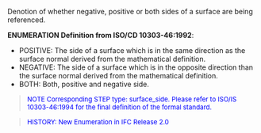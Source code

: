 ﻿Denotion of whether negative, positive or both sides of a surface are being referenced.

**ENUMERATION Definition from ISO/CD 10303-46:1992**:

* POSITIVE: The side of a surface which is in the same direction as the surface normal derived from the mathematical definition. 
* NEGATIVE: The side of a surface which is in the opposite direction than the surface normal derived from the mathematical definition.
* BOTH: Both, positive and negative side. 

> <font size="-1" color="#0000FF">NOTE Corresponding STEP type:
		  surface_side. Please refer to ISO/IS 10303-46:1994 for the final definition of
		  the formal standard. </font>
> 


> <font size="-1" color="#0000FF">HISTORY: New Enumeration in
		IFC Release 2.0</font>
